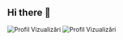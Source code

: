 ## Hi there 👋

![Profil Vizualizări](https://visitor-badge.laobi.icu/badge?page_id=Dux-ping.Dux-ping)
![Profil Vizualizări](https://hits.seeyoufarm.com/api/count/incr/badge.svg?url=https%3A%2F%2Fgithub.com%2FDux-ping&count_bg=%2379C83D&title_bg=%23555555&icon=&icon_color=%23E7E7E7&title=vizualizari&edge_flat=false)



<!--
**Dux-ping/Dux-ping** is a ✨ _special_ ✨ repository because its `README.md` (this file) appears on your GitHub profile.




Here are some ideas to get you started:

- 🔭 I’m currently working on ...
- 🌱 I’m currently learning ...
- 👯 I’m looking to collaborate on ...
- 🤔 I’m looking for help with ...
- 💬 Ask me about ...
- 📫 How to reach me: ...
- 😄 Pronouns: ...
- ⚡ Fun fact: ...
-->
